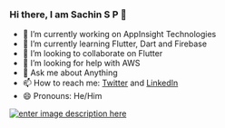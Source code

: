 ### Hi there, I am Sachin S P 👋

- 🔭 I’m currently working on AppInsight Technologies
- 🌱 I’m currently learning Flutter, Dart and Firebase
- 👯 I’m looking to collaborate on Flutter
- 🤔 I’m looking for help with AWS
- 💬 Ask me about Anything 
- 📫 How to reach me: [Twitter](https://twitter.com/Sachinsoraturar) and [LinkedIn](https://www.linkedin.com/in/sachin-s-p-b67001153/)
- 😄 Pronouns: He/Him

[![enter image description here](https://github-readme-stats.vercel.app/api?username=SachinPremkumar&count_private=true&show_icons=true&theme=radical&hide_rank=false)](https://github.com/anuraghazra/github-readme-stats)
